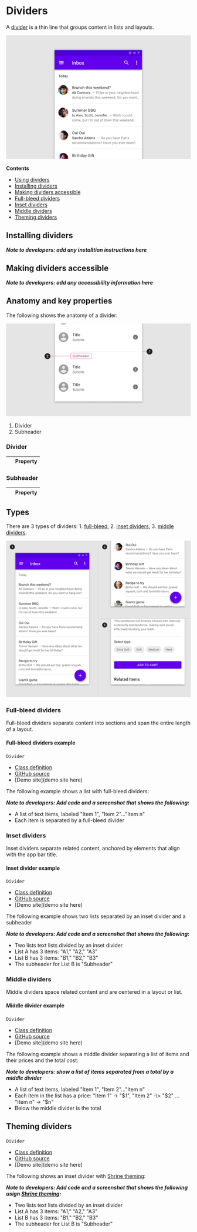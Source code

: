 <!--docs:
title: "Material dividers"
layout: detail
section: components
excerpt: "A divider is a thin line that groups content in lists and layouts."
iconId: 
path: /catalog/material-dividers/
-->

# Dividers

A [divider](https://material.io/components/dividers) is a thin line that groups content in lists and layouts.


![Example divider: full-bleed dividers](assets/Dividers_hero.png)

**Contents**

* [Using dividers](#using-dividers)
* [Installing dividers](#installing-dividers)
* [Making dividers accessible](#making-dividers-accessible)
* [Full-bleed dividers](#full-bleed-dividers)
* [Inset dividers](#inset-dividers)
* [Middle dividers](#middle-dividers)
* [Theming dividers](#theming-dividers)

## Installing dividers

_**Note to developers: add any installtion instructions here**_

## Making dividers accessible

_**Note to developers: add any accessibility information here**_

## Anatomy and key properties

The following shows the anatomy of a divider:

![Divider anatomy](assets/dividers_anatomy.png)

1. Divider
1. Subheader

### Divider

| &nbsp; | Property | 
| --- | --- | 

### Subheader

| &nbsp; | Property | 
| --- | --- | 

## Types

There are 3 types of dividers: 1\. [full-bleed](#full-bleed-dividers), 2\. [inset dividers](#inset-dividers), 3\. [middle dividers](#middle-dividers).

![Composite image of example divider types](assets/dividers_types_composite.png)


### Full-bleed dividers

Full-bleed dividers separate content into sections and span the entire length of a layout.

#### Full-bleed dividers example

`Divider`
* [Class definition](https://api.flutter.dev/flutter/material/Divider-class.html)
* [GitHub source](https://github.com/flutter/flutter/blob/master/packages/flutter/lib/src/material/divider.dart)
* [Demo site](demo site here)

The following example shows a list with full-bleed dividers:

_**Note to developers: Add code and a screenshot that shows the following:**_
* A list of text items, labeled "Item 1", "Item 2"..."Item n"
* Each item is separated by a full-bleed divider

### Inset dividers

Inset dividers separate related content, anchored by elements that align with the app bar title.

#### Inset divider example

`Divider`
* [Class definition](https://api.flutter.dev/flutter/material/Divider-class.html)
* [GitHub source](https://github.com/flutter/flutter/blob/master/packages/flutter/lib/src/material/divider.dart)
* [Demo site](demo site here)

The following example shows two lists separated by an inset divider and a subheader

_**Note to developers: Add code and a screenshot that shows the following:**_
* Two lists text lists divided by an inset divider
* List A has 3 items: "A1," "A2," "A3"
* List B has 3 items: "B1," "B2," "B3"
* The subheader for List B is "Subheader"

### Middle dividers

Middle dividers space related content and are centered in a layout or list.

#### Middle divider example


`Divider`
* [Class definition](https://api.flutter.dev/flutter/material/Divider-class.html)
* [GitHub source](https://github.com/flutter/flutter/blob/master/packages/flutter/lib/src/material/divider.dart)
* [Demo site](demo site here)

The following example shows a middle divider separating a list of items and their prices and the total cost:

_**Note to developers: show a list of items separated from a total by a middle divider**_
* A list of text items, labeled "Item 1", "Item 2"..."Item n"
* Each item in the list has a price: "Item 1" -\> "$1", "Item 2" -\> "$2" ... "Item n" -\> "$n"
* Below the middle divider is the total

## Theming dividers


`Divider`
* [Class definition](https://api.flutter.dev/flutter/material/Divider-class.html)
* [GitHub source](https://github.com/flutter/flutter/blob/master/packages/flutter/lib/src/material/divider.dart)
* [Demo site](demo site here)

The following shows an inset divider with [Shrine theming](https://material.io/design/material-studies/shrine.html):

_**Note to developers: Add code and a screenshot that shows the following usign [Shrine theming](https://material.io/design/material-studies/shrine.html):**_
* Two lists text lists divided by an inset divider
* List A has 3 items: "A1," "A2," "A3"
* List B has 3 items: "B1," "B2," "B3"
* The subheader for List B is "Subheader"


